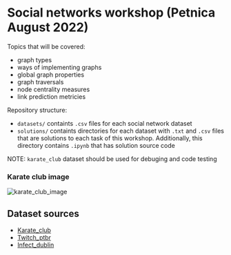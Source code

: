 # Social networks workshop (Petnica August 2022)

Topics that will be covered:
 - graph types
 - ways of implementing graphs
 - global graph properties
 - graph traversals
 - node centrality measures
 - link prediction metricies

Repository structure:
 - `datasets/` containts `.csv` files for each social network dataset
 - `solutions/` containts directories for each dataset with `.txt` and `.csv` files that are solutions to each task of this workshop. Additionally, this directory contains `.ipynb` that has solution source code

NOTE: `karate_club` dataset should be used for debuging and code testing</br>

### Karate club image
![karate_club_image](./karate_club.png)

## Dataset sources
- [Karate_club](http://konect.cc/networks/ucidata-zachary/)
- [Twitch_ptbr](https://snap.stanford.edu/data/twitch-social-networks.html)
- [Infect_dublin](https://networkrepository.com/scc-infect-dublin.php)